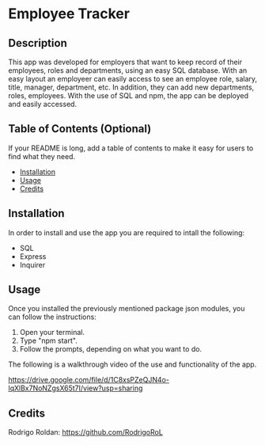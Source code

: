 # Employee Tracker

## Description

This app was developed for employers that want to keep record of their employees, roles and departments, using an easy SQL database. With an easy layout an employeer can easily access to see an employee role, salary, title, manager, department, etc. In addition, they can add new departments, roles, employees. With the use of SQL and npm, the app can be deployed and easily accessed.

## Table of Contents (Optional)

If your README is long, add a table of contents to make it easy for users to find what they need.

- [Installation](#installation)
- [Usage](#usage)
- [Credits](#credits)

## Installation

In order to install and use the app you are required to intall the following:
- SQL
- Express
- Inquirer

## Usage

Once you installed the previously mentioned package json modules, you can follow the instructions:
1. Open your terminal.
2. Type "npm start".
3. Follow the prompts, depending on what you want to do.

The following is a walkthrough video of the use and functionality of the app.

https://drive.google.com/file/d/1C8xsPZeQJN4o-lqXlBx7NoNZgsX65t7I/view?usp=sharing

## Credits

Rodrigo Roldan: https://github.com/RodrigoRoL

